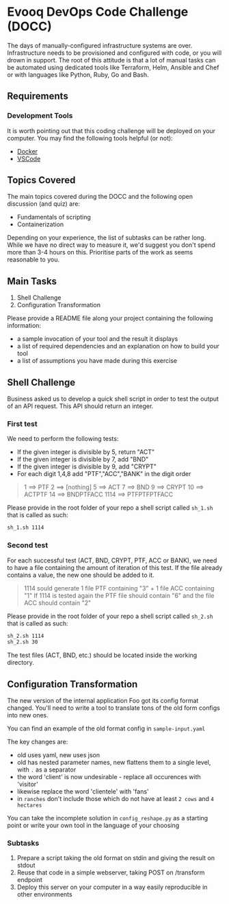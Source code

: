 # Evooq DevOps Code Challenge (DOCC)

The days of manually-configured infrastructure systems are over. Infrastructure needs to be provisioned and configured with code, or you will drown in support.
The root of this attitude is that a lot of manual tasks can be automated using dedicated tools like Terraform, Helm, Ansible and Chef or with languages like Python, Ruby, Go and Bash.

## Requirements

### Development Tools

It is worth pointing out that this coding challenge will be deployed on your computer. You may find the following tools helpful (or not):

- [Docker](https://www.docker.com/)
- [VSCode](https://code.visualstudio.com/)

## Topics Covered

The main topics covered during the DOCC and the following open discussion (and quiz) are:

- Fundamentals of scripting
- Containerization

Depending on your experience, the list of subtasks can be rather long.
While we have no direct way to measure it, we'd suggest you don't spend
more than 3-4 hours on this. Prioritise parts of the work as seems
reasonable to you.

## Main Tasks

1. Shell Challenge
1. Configuration Transformation

Please provide a README file along your project containing the following information:
* a sample invocation of your tool and the result it displays
* a list of required dependencies and an explanation on how to build your tool
* a list of assumptions you have made during this exercise



## Shell Challenge

Business asked us to develop a quick shell script in order to test the output of an API request.
This API should return an integer.

### First test

We need to perform the following tests:

* If the given integer is divisible by 5, return "ACT"
* If the given integer is divisible by 7, add "BND"
* If the given integer is divisible by 9, add "CRYPT"
* For each digit 1,4,8 add "PTF","ACC","BANK" in the digit order

> 1 ==> PTF
> 2 ==> [nothing]
> 5 ==> ACT
> 7 ==> BND
> 9 ==> CRYPT
> 10 ==> ACTPTF
> 14 ==> BNDPTFACC
> 1114 ==> PTFPTFPTFACC

Please provide in the root folder of your repo a shell script called `sh_1.sh` that is called as such:

```sh
sh_1.sh 1114
```

### Second test

For each successful test (ACT, BND, CRYPT, PTF, ACC or BANK), we need to have a file containing the amount of iteration of this test.
If the file already contains a value, the new one should be added to it.

> 1114 sould generate 1 file PTF containing "3" + 1 file ACC containing "1"
> If 1114 is tested again the PTF file should contain "6" and the file ACC should contain "2"

Please provide in the root folder of your repo a shell script called `sh_2.sh` that is called as such:

```sh
sh_2.sh 1114
sh_2.sh 30
```

The test files (ACT, BND, etc.) should be located inside the working directory.


## Configuration Transformation

The new version of the internal application Foo got its config format
changed. You'll need to write a tool to translate tons of the old form
configs into new ones.

You can find an example of the old format config in `sample-input.yaml`

The key changes are:

* old uses yaml, new uses json
* old has nested parameter names, new flattens them to a single level,
with `.` as a separator
* the word 'client' is now undesirable - replace all occurences with 'visitor'
* likewise replace the word 'clientele' with 'fans'
* in `ranches` don't include those which do not have at least `2 cows`
and `4 hectares`

You can take the incomplete solution in `config_reshape.py` as a starting
point or write your own tool in the language of your choosing

### Subtasks

1. Prepare a script taking the old format on stdin and
giving the result on stdout
1. Reuse that code in a simple webserver, taking POST on /transform endpoint
1. Deploy this server on your computer in a way easily reproducible
in other environments
